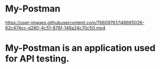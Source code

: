 # My-Postman


https://user-images.githubusercontent.com/76609761/148695026-62c474cc-d280-4c51-876f-146a24c70c50.mp4



# My-Postman is an application used for API testing.

